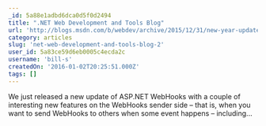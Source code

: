 ```yaml
---
_id: 5a88e1adbd6dca0d5f0d2494
title: ".NET Web Development and Tools Blog"
url: 'http://blogs.msdn.com/b/webdev/archive/2015/12/31/new-year-updates-to-asp-net-webhooks-preview.aspx'
category: articles
slug: 'net-web-development-and-tools-blog-2'
user_id: 5a83ce59d6eb0005c4ecda2c
username: 'bill-s'
createdOn: '2016-01-02T20:25:51.000Z'
tags: []
---
```


We just released a new update of ASP.NET WebHooks with a couple of interesting new features on the WebHooks sender side – that is, when you want to send WebHooks to others when some event happens – including...
